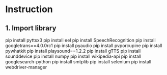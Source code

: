 # Instruction

## 1. Import library

pip install pyttsx3
pip install eel
pip install SpeechRecognition
pip install googletrans==4.0.0rc1
pip install pyaudio
pip install pvporcupine
pip install pywhatkit
pip install playsound==1.2.2
pip install gTTS
pip install sounddevice
pip install numpy
pip install wikipedia-api
pip install googlesearch-python
pip install smtplib
pip install selenium
pip install webdriver-manager
